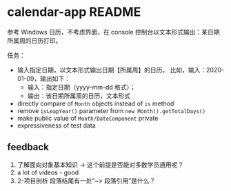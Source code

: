 # calendar-app README

参考 Windows 日历，不考虑界面，在 console 控制台以文本形式输出：某日期所属周的日历打印。

任务：

- 输入指定日期，以文本形式输出日期【所属周】的日历， 比如，输入：2020-01-09，输出如下：
  - 输入：指定日期（yyyy-mm-dd 格式）；
  - 输出：该日期所属周的日历，文本形式
- directly compare of `Month` objects instead of `is` method
- remove `isLeapYear()` parameter from `new Month().getTotalDays()`
- make public value of `Month/DateComponent` private
- expressiveness of test data

## feedback

1. 了解面向对象基本知识 -> 这个前提是否能对多数学员通用呢？
2. a lot of videos - good
3. 2-项目剖析 段落结尾有一处“~> 段落引用”是什么？
